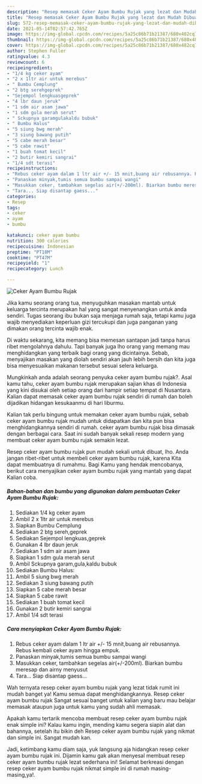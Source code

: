 ```yaml
---
description: "Resep memasak Ceker Ayam Bumbu Rujak yang lezat dan Mudah Dibuat"
title: "Resep memasak Ceker Ayam Bumbu Rujak yang lezat dan Mudah Dibuat"
slug: 572-resep-memasak-ceker-ayam-bumbu-rujak-yang-lezat-dan-mudah-dibuat
date: 2021-05-14T02:57:42.765Z
image: https://img-global.cpcdn.com/recipes/5a25c86b71b21387/680x482cq70/ceker-ayam-bumbu-rujak-foto-resep-utama.jpg
thumbnail: https://img-global.cpcdn.com/recipes/5a25c86b71b21387/680x482cq70/ceker-ayam-bumbu-rujak-foto-resep-utama.jpg
cover: https://img-global.cpcdn.com/recipes/5a25c86b71b21387/680x482cq70/ceker-ayam-bumbu-rujak-foto-resep-utama.jpg
author: Stephen Fuller
ratingvalue: 4.3
reviewcount: 6
recipeingredient:
- "1/4 kg ceker ayam"
- "2 x 1ltr air untuk merebus"
- " Bumbu Cemplung"
- "2 btg serehgeprek"
- "Sejempol lengkuasgeprek"
- "4 lbr daun jeruk"
- "1 sdm air asam jawa"
- "1 sdm gula merah serut"
- " Sckupnya garamgulakaldu bubuk"
- " Bumbu Halus"
- "5 siung bwg merah"
- "3 siung bawang putih"
- "5 cabe merah besar"
- "5 cabe rawit"
- "1 buah tomat kecil"
- "2 butir kemiri sangrai"
- "1/4 sdt terasi"
recipeinstructions:
- "Rebus ceker ayam dalam 1 ltr air +/- 15 mnit,buang air rebusannya. Rebus kembali ceker ayam hingga empuk."
- "Panaskan minyak,tumis semua bumbu sampai wangi"
- "Masukkan ceker, tambahkan segelas air(+/-200ml). Biarkan bumbu meresap dan airny menyusut"
- "Tara... Siap disantap gaess..."
categories:
- Resep
tags:
- ceker
- ayam
- bumbu

katakunci: ceker ayam bumbu 
nutrition: 300 calories
recipecuisine: Indonesian
preptime: "PT18M"
cooktime: "PT47M"
recipeyield: "1"
recipecategory: Lunch

---
```



![Ceker Ayam Bumbu Rujak](https://img-global.cpcdn.com/recipes/5a25c86b71b21387/680x482cq70/ceker-ayam-bumbu-rujak-foto-resep-utama.jpg)

Jika kamu seorang orang tua, menyuguhkan masakan mantab untuk keluarga tercinta merupakan hal yang sangat menyenangkan untuk anda sendiri. Tugas seorang ibu bukan saja menjaga rumah saja, tetapi kamu juga wajib menyediakan keperluan gizi tercukupi dan juga panganan yang dimakan orang tercinta wajib enak.

Di waktu  sekarang, kita memang bisa memesan santapan jadi tanpa harus ribet mengolahnya dahulu. Tapi banyak juga lho orang yang memang mau menghidangkan yang terbaik bagi orang yang dicintainya. Sebab, menyajikan masakan yang diolah sendiri akan jauh lebih bersih dan kita juga bisa menyesuaikan makanan tersebut sesuai selera keluarga. 



Mungkinkah anda adalah seorang penyuka ceker ayam bumbu rujak?. Asal kamu tahu, ceker ayam bumbu rujak merupakan sajian khas di Indonesia yang kini disukai oleh setiap orang dari hampir setiap tempat di Nusantara. Kalian dapat memasak ceker ayam bumbu rujak sendiri di rumah dan boleh dijadikan hidangan kesukaanmu di hari liburmu.

Kalian tak perlu bingung untuk memakan ceker ayam bumbu rujak, sebab ceker ayam bumbu rujak mudah untuk didapatkan dan kita pun bisa menghidangkannya sendiri di rumah. ceker ayam bumbu rujak bisa dimasak dengan berbagai cara. Saat ini sudah banyak sekali resep modern yang membuat ceker ayam bumbu rujak semakin lezat.

Resep ceker ayam bumbu rujak pun mudah sekali untuk dibuat, lho. Anda jangan ribet-ribet untuk membeli ceker ayam bumbu rujak, karena Kita dapat membuatnya di rumahmu. Bagi Kamu yang hendak mencobanya, berikut cara menyajikan ceker ayam bumbu rujak yang mantab yang dapat Kalian coba.

<!--inarticleads1-->

##### Bahan-bahan dan bumbu yang digunakan dalam pembuatan Ceker Ayam Bumbu Rujak:

1. Sediakan 1/4 kg ceker ayam
1. Ambil 2 x 1ltr air untuk merebus
1. Siapkan  Bumbu Cemplung
1. Sediakan 2 btg sereh,geprek
1. Sediakan Sejempol lengkuas,geprek
1. Gunakan 4 lbr daun jeruk
1. Sediakan 1 sdm air asam jawa
1. Siapkan 1 sdm gula merah serut
1. Ambil  Sckupnya garam,gula,kaldu bubuk
1. Sediakan  Bumbu Halus:
1. Ambil 5 siung bwg merah
1. Sediakan 3 siung bawang putih
1. Siapkan 5 cabe merah besar
1. Siapkan 5 cabe rawit
1. Sediakan 1 buah tomat kecil
1. Gunakan 2 butir kemiri sangrai
1. Ambil 1/4 sdt terasi




<!--inarticleads2-->

##### Cara menyiapkan Ceker Ayam Bumbu Rujak:

1. Rebus ceker ayam dalam 1 ltr air +/- 15 mnit,buang air rebusannya. Rebus kembali ceker ayam hingga empuk.
1. Panaskan minyak,tumis semua bumbu sampai wangi
1. Masukkan ceker, tambahkan segelas air(+/-200ml). Biarkan bumbu meresap dan airny menyusut
1. Tara... Siap disantap gaess...




Wah ternyata resep ceker ayam bumbu rujak yang lezat tidak rumit ini mudah banget ya! Kamu semua dapat menghidangkannya. Resep ceker ayam bumbu rujak Sangat sesuai banget untuk kalian yang baru mau belajar memasak ataupun juga untuk kamu yang sudah ahli memasak.

Apakah kamu tertarik mencoba membuat resep ceker ayam bumbu rujak enak simple ini? Kalau kamu ingin, mending kamu segera siapin alat dan bahannya, setelah itu bikin deh Resep ceker ayam bumbu rujak yang nikmat dan simple ini. Sangat mudah kan. 

Jadi, ketimbang kamu diam saja, yuk langsung aja hidangkan resep ceker ayam bumbu rujak ini. Dijamin kamu gak akan menyesal membuat resep ceker ayam bumbu rujak lezat sederhana ini! Selamat berkreasi dengan resep ceker ayam bumbu rujak nikmat simple ini di rumah masing-masing,ya!.

